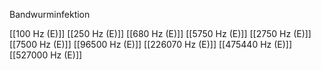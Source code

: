 Bandwurminfektion

[[100 Hz (E)]]
[[250 Hz (E)]]
[[680 Hz (E)]]
[[5750 Hz (E)]]
[[2750 Hz (E)]]
[[7500 Hz (E)]]
[[96500 Hz (E)]]
[[226070 Hz (E)]]
[[475440 Hz (E)]]
[[527000 Hz (E)]]